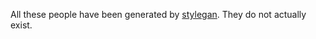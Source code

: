 All these people have been generated by [stylegan](https://github.com/NVlabs/stylegan). They do 
not actually exist.
